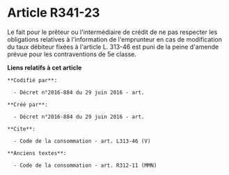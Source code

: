 # Article R341-23

Le fait pour le prêteur ou l'intermédiaire de crédit de ne pas respecter les obligations relatives à l'information de
l'emprunteur en cas de modification du taux débiteur fixées à l'article L. 313-46 est puni de la peine d'amende prévue pour
les contraventions de 5e classe.

**Liens relatifs à cet article**

	**Codifié par**:

	  - Décret n°2016-884 du 29 juin 2016 - art.

	**Créé par**:

	  - Décret n°2016-884 du 29 juin 2016 - art.

	**Cite**:

	  - Code de la consommation - art. L313-46 (V)

	**Anciens textes**:

	  - Code de la consommation - art. R312-11 (MMN)
